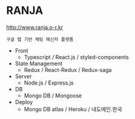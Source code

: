 # RANJA

<a href="http://www.ranja.o-r.kr">http://www.ranja.o-r.kr</a>

    구글 맵 기반 채팅 메신저 플랫폼

- Front
  - Typescript / React.js / styled-components
- State Management
  - Redux / React-Redux / Redux-saga
- Server
  - Node.js / Express.js
- DB
  - Mongo DB / Mongoose
- Deploy
  - Mongo DB atlas / Heroku / 내도메인.한국
